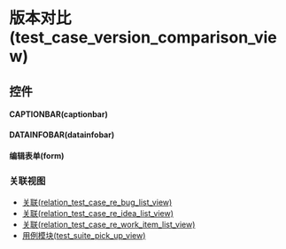 # 版本对比(test_case_version_comparison_view)  <!-- {docsify-ignore-all} -->



## 控件
#### CAPTIONBAR(captionbar)
#### DATAINFOBAR(datainfobar)
#### 编辑表单(form)


### 关联视图
  * [关联(relation_test_case_re_bug_list_view)](app/view/relation_test_case_re_bug_list_view)
  * [关联(relation_test_case_re_idea_list_view)](app/view/relation_test_case_re_idea_list_view)
  * [关联(relation_test_case_re_work_item_list_view)](app/view/relation_test_case_re_work_item_list_view)
  * [用例模块(test_suite_pick_up_view)](app/view/test_suite_pick_up_view)

<script>
 const { createApp } = Vue
  createApp({
    data() {
      return {

      }
    }
  }).use(ElementPlus).mount('#app')
</script>